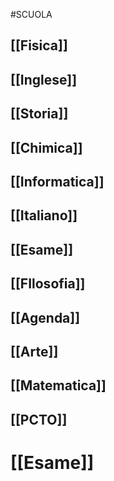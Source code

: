 #SCUOLA
## [[Fisica]]
## [[Inglese]]
## [[Storia]]
## [[Chimica]]
## [[Informatica]]
## [[Italiano]]
## [[Esame]]
## [[FIlosofia]]
## [[Agenda]]
## [[Arte]]
## [[Matematica]]
## [[PCTO]]

# [[Esame]]

